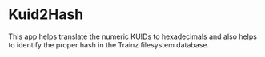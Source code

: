 # Kuid2Hash

This app helps translate the numeric KUIDs to hexadecimals and also helps to identify the proper hash in the Trainz filesystem database.
